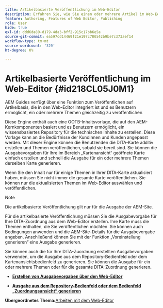 ```yaml
---
title: Artikelbasierte Veröffentlichung im Web-Editor
description: Erfahren Sie, wie Sie einen oder mehrere Artikel im Web-Editor veröffentlichen. Generieren einer Ausgabe für ein oder mehrere Themen in einer DITA-Zuordnung in AEM Guides.
feature: Authoring, Features of Web Editor, Publishing
role: User
hide: true
exl-id: ddd6da80-d179-4da3-bff2-915c17bb6e5a
source-git-commit: ea597cd14469f21e197c700542b9be7c373aef14
workflow-type: tm+mt
source-wordcount: '320'
ht-degree: 0%

---
```


# Artikelbasierte Veröffentlichung im Web-Editor {#id218CL05J0M1}

AEM Guides verfügt über eine Funktion zum Veröffentlichen auf Artikelbasis, die in den Web-Editor integriert ist und es Benutzern ermöglicht, ein oder mehrere Themen gleichzeitig zu veröffentlichen.

Diese Engine enthält auch eine OOTB-Inhaltsvorlage, die auf den AEM-Kernkomponenten basiert und es Benutzern ermöglicht, ein wissensbasiertes Repository für die technischen Inhalte zu erstellen. Diese Vorlage kann an die Bedürfnisse der Kundinnen und Kunden angepasst werden. Mit dieser Engine können die Benutzenden die DITA-Karte additiv erstellen und Themen veröffentlichen, sobald sie bereit sind. Sie können die Ausgabevorgaben für Ihre im Bereich „Kartenansicht“ geöffnete Karte einfach erstellen und schnell die Ausgabe für ein oder mehrere Themen derselben Karte generieren.

Wenn Sie den Inhalt nur für einige Themen in Ihrer DITA-Karte aktualisiert haben, müssen Sie nicht immer die gesamte Karte veröffentlichen. Sie können nur die aktualisierten Themen im Web-Editor auswählen und veröffentlichen.

>[!NOTE]
>
> Die artikelbasierte Veröffentlichung gilt nur für die Ausgabe der AEM-Site.

Für die artikelbasierte Veröffentlichung müssen Sie die Ausgabevorgabe für Ihre DITA-Zuordnung aus dem Web-Editor erstellen. Ihre Karte muss die Themen enthalten, die Sie veröffentlichen möchten. Sie können auch Bedingungen anwenden und die AEM-Site-Details für die Ausgabevorgabe angeben. Anschließend können Sie mit der Funktion „Voreinstellung generieren“ eine Ausgabe generieren.

Sie können auch die für Ihre DITA-Zuordnung erstellten Ausgabevorgaben verwenden, um die Ausgabe aus dem Repository-Bedienfeld oder dem Kartenansichtsbedienfeld zu generieren. Sie können die Ausgabe für ein oder mehrere Themen oder für die gesamte DITA-Zuordnung generieren.

- **[Erstellen von Ausgabevorgaben über den Web-Editor](web-editor-article-publishing-presets.md)**

- **[Ausgabe aus dem Repository-Bedienfeld oder dem Bedienfeld „Zuordnungsansicht“ generieren](web-editor-article-publishing-output.md)**


**Übergeordnetes Thema:**&#x200B;[ Arbeiten mit dem Web-Editor](web-editor.md)
